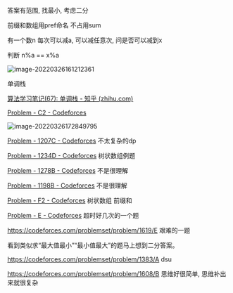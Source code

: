 答案有范围, 找最小, 考虑二分

前缀和数组用pref命名 不占用sum



有一个数n 每次可以减a, 可以减任意次, 问是否可以减到x

判断 n%a == x%a



![image-20220326161212361](C:\Users\Ruoom\AppData\Roaming\Typora\typora-user-images\image-20220326161212361.png)

单调栈 

[算法学习笔记(67): 单调栈 - 知乎 (zhihu.com)](https://zhuanlan.zhihu.com/p/346536592)

[Problem - C2 - Codeforces](https://codeforces.com/contest/1313/problem/C2)

![image-20220326172849795](C:\Users\Ruoom\AppData\Roaming\Typora\typora-user-images\image-20220326172849795.png)



[Problem - 1207C - Codeforces](https://codeforces.com/problemset/problem/1207/C) 不太复杂的dp



[Problem - 1234D - Codeforces](https://codeforces.com/problemset/problem/1234/D) 树状数组例题



[Problem - 1278B - Codeforces](https://codeforces.com/problemset/problem/1278/B) 不是很理解



[Problem - 1198B - Codeforces](https://codeforces.com/problemset/problem/1198/B) 不是很理解

[Problem - F2 - Codeforces](https://codeforces.com/contest/1660/problem/F2) 树状数组 前缀和





[Problem - E - Codeforces](https://codeforces.com/contest/1154/problem/E) 超时好几次的一个题





https://codeforces.com/problemset/problem/1619/E 艰难的一题



看到类似求“最大值最小”“最小值最大”的题马上想到二分答案。


https://codeforces.com/problemset/problem/1383/A  dsu


https://codeforces.com/problemset/problem/1608/B 思维好很简单, 思维补出来就很复杂
